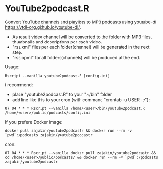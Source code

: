 # YouTube2podcast.R
Convert YouTube channels and playlists to MP3 podcasts using youtube-dl https://ytdl-org.github.io/youtube-dl/.
 *	As result video channel will be converted to the folder with MP3 files, thumbnails and descriptions per each video.
 * "rss.xml" files per each folder(channel) will be generated in the next step.
 * "rss.opml" for all folders(channels) will be produced at the end.

Usage:
```shell
Rscript --vanilla youtube2podcast.R [config.ini]
```

I recommend:
 * place "youtube2podcast.R" to your "~/bin" folder
 * add line like this to your cron (with command "crontab -u USER -e"):
```cron
07 04 * * * Rscript --vanilla /home/<user>/bin/youtube2podcast.R /home/<user>/public/podcasts/config.ini
```

If you prefere Docker image:
```
docker pull zajakin/youtube2podcastr && docker run --rm -v `pwd`:/podcasts zajakin/youtube2podcastr
```
cron:
```cron
07 04 * * * Rscript --vanilla docker pull zajakin/youtube2podcastr && cd /home/<user>/public/podcasts/ && docker run --rm -v `pwd`:/podcasts zajakin/youtube2podcastr
```
